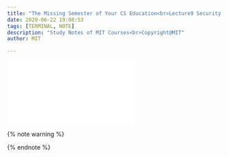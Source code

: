 ```yaml
---
title: "The Missing Semester of Your CS Education<br>Lecture9 Security and Crytography"
date: 2020-06-22 19:08:53
tags: [TERMINAL, NOTE]
description: "Study Notes of MIT Courses<br>Copyright@MIT"
author: MIT

---
```


<iframe src="//player.bilibili.com/player.html?aid=86911412&bvid=BV1x7411H7wa&cid=156001917&page=9" scrolling="no" border="0" frameborder="no" framespacing="0" allowfullscreen="true"> </iframe>

{% note warning %}







{% endnote %}
